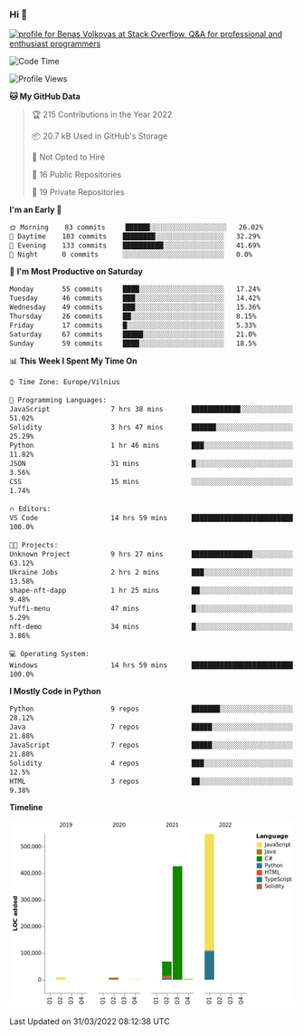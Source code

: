 ### Hi 👋
<a href="https://stackoverflow.com/users/14954249/benas-volkovas"><img src="https://stackoverflow.com/users/flair/14954249.png?theme=dark" width="208" height="58" alt="profile for Benas Volkovas at Stack Overflow, Q&amp;A for professional and enthusiast programmers" title="profile for Benas Volkovas at Stack Overflow, Q&amp;A for professional and enthusiast programmers"></a>

<!--START_SECTION:waka-->
![Code Time](http://img.shields.io/badge/Code%20Time-629%20hrs%2027%20mins-blue)

![Profile Views](http://img.shields.io/badge/Profile%20Views-0-blue)

**🐱 My GitHub Data** 

> 🏆 215 Contributions in the Year 2022
 > 
> 📦 20.7 kB Used in GitHub's Storage 
 > 
> 🚫 Not Opted to Hire
 > 
> 📜 16 Public Repositories 
 > 
> 🔑 19 Private Repositories  
 > 
**I'm an Early 🐤** 

```text
🌞 Morning    83 commits     ██████░░░░░░░░░░░░░░░░░░░   26.02% 
🌆 Daytime    103 commits    ████████░░░░░░░░░░░░░░░░░   32.29% 
🌃 Evening    133 commits    ██████████░░░░░░░░░░░░░░░   41.69% 
🌙 Night      0 commits      ░░░░░░░░░░░░░░░░░░░░░░░░░   0.0%

```
📅 **I'm Most Productive on Saturday** 

```text
Monday       55 commits     ████░░░░░░░░░░░░░░░░░░░░░   17.24% 
Tuesday      46 commits     ███░░░░░░░░░░░░░░░░░░░░░░   14.42% 
Wednesday    49 commits     ███░░░░░░░░░░░░░░░░░░░░░░   15.36% 
Thursday     26 commits     ██░░░░░░░░░░░░░░░░░░░░░░░   8.15% 
Friday       17 commits     █░░░░░░░░░░░░░░░░░░░░░░░░   5.33% 
Saturday     67 commits     █████░░░░░░░░░░░░░░░░░░░░   21.0% 
Sunday       59 commits     ████░░░░░░░░░░░░░░░░░░░░░   18.5%

```


📊 **This Week I Spent My Time On** 

```text
⌚︎ Time Zone: Europe/Vilnius

💬 Programming Languages: 
JavaScript               7 hrs 38 mins       ████████████░░░░░░░░░░░░░   51.02% 
Solidity                 3 hrs 47 mins       ██████░░░░░░░░░░░░░░░░░░░   25.29% 
Python                   1 hr 46 mins        ███░░░░░░░░░░░░░░░░░░░░░░   11.82% 
JSON                     31 mins             █░░░░░░░░░░░░░░░░░░░░░░░░   3.56% 
CSS                      15 mins             ░░░░░░░░░░░░░░░░░░░░░░░░░   1.74%

🔥 Editors: 
VS Code                  14 hrs 59 mins      █████████████████████████   100.0%

🐱‍💻 Projects: 
Unknown Project          9 hrs 27 mins       ███████████████░░░░░░░░░░   63.12% 
Ukraine Jobs             2 hrs 2 mins        ███░░░░░░░░░░░░░░░░░░░░░░   13.58% 
shape-nft-dapp           1 hr 25 mins        ██░░░░░░░░░░░░░░░░░░░░░░░   9.48% 
Yuffi-menu               47 mins             █░░░░░░░░░░░░░░░░░░░░░░░░   5.29% 
nft-demo                 34 mins             █░░░░░░░░░░░░░░░░░░░░░░░░   3.86%

💻 Operating System: 
Windows                  14 hrs 59 mins      █████████████████████████   100.0%

```

**I Mostly Code in Python** 

```text
Python                   9 repos             ███████░░░░░░░░░░░░░░░░░░   28.12% 
Java                     7 repos             █████░░░░░░░░░░░░░░░░░░░░   21.88% 
JavaScript               7 repos             █████░░░░░░░░░░░░░░░░░░░░   21.88% 
Solidity                 4 repos             ███░░░░░░░░░░░░░░░░░░░░░░   12.5% 
HTML                     3 repos             ██░░░░░░░░░░░░░░░░░░░░░░░   9.38%

```


**Timeline**

![Chart not found](https://raw.githubusercontent.com/BenasVolkovas/BenasVolkovas/main/charts/bar_graph.png) 


 Last Updated on 31/03/2022 08:12:38 UTC
<!--END_SECTION:waka-->
